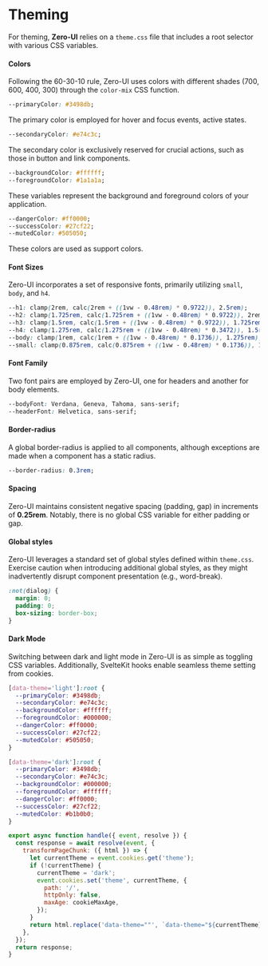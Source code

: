 # Theming 

For theming, **Zero-UI** relies on a `theme.css` file that includes a root selector with various CSS variables.
#### Colors

Following the 60-30-10 rule, Zero-UI uses colors with different shades (700, 600, 400, 300) through the `color-mix` CSS function.

```css
--primaryColor: #3498db;
```

The primary color is employed for hover and focus events, active states.

```css
--secondaryColor: #e74c3c;
```

The secondary color is exclusively reserved for crucial actions, such as those in button and link components.

```css
--backgroundColor: #ffffff;
--foregroundColor: #1a1a1a;
```

These variables represent the background and foreground colors of your application.

```css
--dangerColor: #ff0000;
--successColor: #27cf22;
--mutedColor: #505050;
```

These colors are used as support colors.

#### Font Sizes

Zero-UI incorporates a set of responsive fonts, primarily utilizing `small`, `body`, and `h4`.

```css
--h1: clamp(2rem, calc(2rem + ((1vw - 0.48rem) * 0.9722)), 2.5rem);
--h2: clamp(1.725rem, calc(1.725rem + ((1vw - 0.48rem) * 0.9722)), 2rem);
--h3: clamp(1.5rem, calc(1.5rem + ((1vw - 0.48rem) * 0.9722)), 1.725rem);
--h4: clamp(1.275rem, calc(1.275rem + ((1vw - 0.48rem) * 0.3472)), 1.5rem);
--body: clamp(1rem, calc(1rem + ((1vw - 0.48rem) * 0.1736)), 1.275rem);
--small: clamp(0.875rem, calc(0.875rem + ((1vw - 0.48rem) * 0.1736)), 1rem);
```

#### Font Family

Two font pairs are employed by Zero-UI, one for headers and another for body elements.

```css
--bodyFont: Verdana, Geneva, Tahoma, sans-serif;
--headerFont: Helvetica, sans-serif;
```

#### Border-radius

A global border-radius is applied to all components, although exceptions are made when a component has a static radius.

```css
--border-radius: 0.3rem;
```

#### Spacing

Zero-UI maintains consistent negative spacing (padding, gap) in increments of **0.25rem**. Notably, there is no global CSS variable for either padding or gap.

#### Global styles

Zero-UI leverages a standard set of global styles defined within `theme.css`. Exercise caution when introducing additional global styles, as they might inadvertently disrupt component presentation (e.g., word-break).

```css
:not(dialog) {
  margin: 0;
  padding: 0;
  box-sizing: border-box;
}
```

#### Dark Mode

Switching between dark and light mode in Zero-UI is as simple as toggling CSS variables. Additionally, SvelteKit hooks enable seamless theme setting from cookies.

```css
[data-theme='light']:root {
  --primaryColor: #3498db;
  --secondaryColor: #e74c3c;
  --backgroundColor: #ffffff;
  --foregroundColor: #000000;
  --dangerColor: #ff0000;
  --successColor: #27cf22;
  --mutedColor: #505050;
}

[data-theme='dark']:root {
  --primaryColor: #3498db;
  --secondaryColor: #e74c3c;
  --backgroundColor: #000000;
  --foregroundColor: #ffffff;
  --dangerColor: #ff0000;
  --successColor: #27cf22;
  --mutedColor: #b1b0b0;
}
```


```js
export async function handle({ event, resolve }) {
  const response = await resolve(event, {
    transformPageChunk: ({ html }) => {
      let currentTheme = event.cookies.get('theme');
      if (!currentTheme) {
        currentTheme = 'dark';
        event.cookies.set('theme', currentTheme, {
          path: '/',
          httpOnly: false,
          maxAge: cookieMaxAge,
        });
      }
      return html.replace('data-theme=""', `data-theme="${currentTheme}"`);
    },
  });
  return response;
}
```